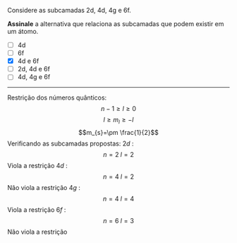 Considere as subcamadas $\mathrm{2d}$, $\mathrm{4d}$, $\mathrm{4g}$ e $\mathrm{6f}$.

**Assinale** a alternativa que relaciona as subcamadas que podem existir em um átomo.

- [ ] $\mathrm{4d}$
- [ ] $\mathrm{6f}$
- [x] $\mathrm{4d}$ e $\mathrm{6f}$
- [ ] $\mathrm{2d}$, $\mathrm{4d}$ e $\mathrm{6f}$
- [ ] $\mathrm{4d}$, $\mathrm{4g}$ e $\mathrm{6f}$

---

Restrição dos números quânticos:
$$n-1\ge l\ge0$$
$$l\ge m_l\ge -l$$
$$m_{s}=\pm \frac{1}{2}$$
Verificando as subcamadas propostas:
$2d$ :
$$n=2\;l=2$$
Viola a restrição
$4d$ :
$$n=4\;l=2$$
Não viola a restrição
$4g$ :
$$n=4\;l=4$$
Viola a restrição
$6f$ :
$$n=6\;l=3$$
Não viola a restrição
